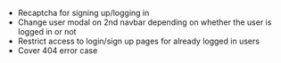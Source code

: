 - Recaptcha for signing up/logging in 
- Change user modal on 2nd navbar depending on whether the user is logged in or not
- Restrict access to login/sign up pages for already logged in users
- Cover 404 error case